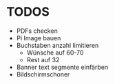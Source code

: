 # TODOS
* PDFs checken
* Pi Image bauen
* Buchstaben anzahl limitieren
  * Wünsche auf 60-70
  * Rest auf 32
* Banner text segmente einfärben
* Bildschirmschoner